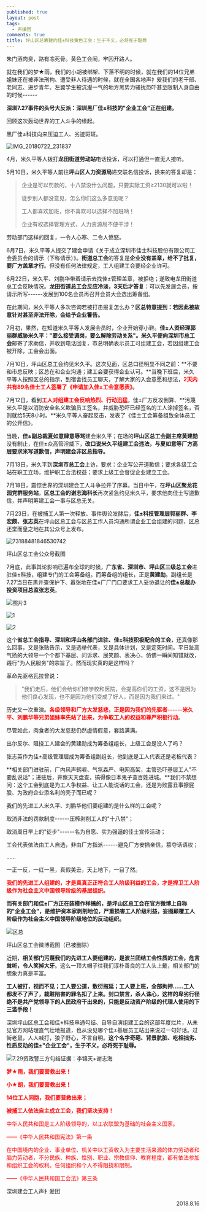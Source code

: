 ```yaml
---
published: true
layout: post
tags:
  - 声援团
comments: true
title: 坪山区总筹建的佳±科技黄色工会：生于不义，必将死于耻辱
---
```


朱门酒肉臭，路有冻死骨。黄色工会闹，牢囚开路人。

就在我们的梦★雨，我们的小胡被绑架、下落不明的时候，就在我们的14位兄弟姐妹还在被非法刑拘、遭受非人待遇的时候，就在全国各地声扌爰我们的老干部、老同志、进步青年、左翼学生被沆瀣一气的地方黑势力骚扰恐吓甚至限制人身自由的时候------

**深圳7.27事件的头号大反派：深圳黑厂佳±科技的"企业工会"正在组建。**

回顾这次轰动世界的工人斗争的缘起。

黑厂佳±科技向来压迫工人、劣迹斑斑。

![IMG_20180722_231837](http://sdxf1917.tk/wp-content/uploads/2018/08/img_20180722_231837.png)

4月，米久平等人拨打**龙田街道劳动站**电话投诉，可以打通但一直无人接听。

5月10日，米久平等人前往**坪山区人力资源局**递交联名信投诉，换来的答复却是：

<blockquote>

企业是可以罚款的，十八禁没什么问题，只要实际工资≥2130就可以啦！

徒步别人都没意见，怎么你们这么多意见呢？

工人都喜欢加班，你不喜欢可以选择不加班呐！

企业有权选择管理方式，人力资源局不便干涉！

</blockquote>

劳动部门这样的回复，一令人心寒、二令人愤怒。

6月7日，米久平等人提交了建会申请《关于成立深圳市佳士科技股份有限公司工会委员会的请示（下称请示）》。**街道总工会**的答复是**企业没有盖章，给不了批复，要厂方盖章才行**。但没有任何法律规定，工人组建工会要经企业许可。

6月22日，米久平、刘鹏华带着请示去找佳±管理盖章，被拒绝；遂致电龙田街道总工会反映情况。**龙田街道总工会反应冷淡，3天后才答复**：可以先发展会员，按请示所写------发展到100名会员再召开会员大会选出筹备组。

在此期间，米久平等人多次咨询若被打击报复怎么办？**区总特意提到：若因此被故意针对甚至非法开除，会给予企业警告。**

7月初，果然，在知道米久平等人发展会员时，企业开始穿小鞋。**佳±人资经理郭丽群威胁米久平："要么接受调岗，要么解除劳动关系"。**米久平便向**深圳市总工会**邮寄了求助信，并收到电话回复，市总明确表示员工可组建工会，若因组建工会被开除，工会会出面。

7月10日，坪山区总工会约见米久平。这次见面，区总口径明显不同之前：**不要和市总反映；区总在和企业沟通；建工会要获得企业认可。**当晚下班后，米久平等人按照区总的指示，到宿舍找员工聊天，了解大家的入会意愿和想法，<span style="color: red; font-weight: bold;">2天内共有89名佳士工人签署了《申请加入佳±工会意愿表》</span>。

7月12日，看到<span style="color: red; font-weight: bold;">工人对组建工会反响热烈、行动迅猛</span>，佳±厂方反攻倒算、**污蔑米久平是以消防安全名义欺骗员工签名，并威胁恐吓已经签名的工人涂掉签名，否则就给5天8小时。**米久平等人奋起反击，发表了《佳士工会筹备组致全体员工的公开信》。

当晚，**佳±副总裁夏如意肆意辱骂**建会米久平；在场的**坪山区总工会副主席黄建勋**没有制止，在佳±众高管淫威下，**改口说米久平组建工会违法，与夏如意等厂方高层要求米写道歉信，声明建会非区总指导。**

7月13日，米久平到**深圳市总工会**上访，要求：企业写公开道歉信；要求各级工会站在职工立场，维护职工合法权益；要求上级工会督促企业建立工会。

7月18日，震惊世界的深圳建会工人斗争拉开了序幕。当日中午，在**坪山区聚龙花园党群服务站**，**区总工会的谢志海科长**再次紧急约见米久平，要求他向佳士写道歉信，并声明筹建工会一事与区总无关。

7月23日，在被捕工人第一次释放、事件舆论发酵后，**佳±科技管理层郭丽群、李宏颇、张志英**在坪山区总工会与区总工作人员沟通所谓企业工会组建的问题，区总还堂而皇之地在其公众号上发布。

![73188481846530742](http://sdxf1917.tk/wp-content/uploads/2018/08/73188481846530742.jpeg)

坪山区总工会公众号截图

7月底，此事舆论影响已遍布全球的时候，**广东省、深圳市、坪山区三级总工会**进驻佳±科技，组建专门的工会筹备组。而筹备组的组长，正是**黄建勋**。副组长是7.27当日在黑井查保护下、嚣张地在佳±厂厂门口要求工人妥协退让的**佳±总裁办投资项目总监张志英**。

![照片3](http://wx3.sinaimg.cn/mw690/0060lm7Tly1fuav4vhk31j30ll0bqna3.jpg)

![1](http://sdxf1917.tk/wp-content/uploads/2018/08/1-2.jpeg)

![2](http://sdxf1917.tk/wp-content/uploads/2018/08/2-1.jpeg)

这个**省总工会指导、深圳和坪山各部门进驻、佳±科技积极配合的工会**，还真像那么回事，又是张贴告示，又是选举代表，又是具体计划，又是定死时间。平日趾高气扬的大领导一个个都下基层、问诉求、展笑颜、表决心，仿佛一瞬间知错就改，践行"为人民服务"的宗旨了。然而现实真的是这样吗？

革命先驱格瓦拉曾说：

<blockquote>
"我们走后，他们会给你们修学校和医院，会提高你们的工资，这不是因为他们良心发现，也不是因为他们变成了好人，而是因为我们来过。"
</blockquote>

历史又一次重演。<span style="color: red; font-weight: bold;">各级领导和厂方大发慈悲，正是因为我们的先驱者------米久平、刘鹏华等兄弟姐妹率先站了出来，为争取工人的权益和尊严积极行动</span>。

尽管如此，肉食者的大发慈悲仍然虚情假意，套路满满。

出尔反尔、阻挠工人建会的黄建勋成为筹备组组长，上级工会是没人了吗？

张志英作为佳±高级管理层成为筹备组副组长，他到底是工人代表还是老板代表？

**相关部门进驻前，厂内风声鹤唳、气氛森严、电网高架，主管恐吓基层工人"不要乱说话"；进驻后，井察天天盘查，搞得像日本鬼子查百姓进城。**我们不禁想问：这个工会到底是为工人争权益、让工人能说话的工会，还是为败露丑事擦屁股、为政府企业添名利的壳子而已呢？

我们的先进工人米久平、刘鹏华他们要组建的是什么样的工会呢？

取消非法的罚款制度------压榨剥削工人的"十八禁"；

取消周日早上的"徒步"------名为自愿、实为强逼的佳士宣传活动；

工会代表依法由工人自选，非由厂方指派------避免厂方安插亲信，篡夺话语权；

......

一正一反，一红一黑，真假美丑，天上地下，一目了然。

<span style="color: red; font-weight: bold;">我们的先进工人组建的，才是真真正正符合工人阶级利益的工会，才是捍卫工人阶级作为社会主义中国领导阶级的基层组织。</span>

**而有关部门和佳±厂方正在装模作样搞的，是坪山区总工会在官方微博上自称的"企业工会"，是维护资本家剥削地位，严重损害工人阶级利益，妄图颠覆工人阶级作为社会主义中国领导阶级地位的反动组织。**

![区总](http://sdxf1917.tk/wp-content/uploads/2018/08/unnamed-file-3.png)

坪山区总工会微博截图（已被删除）

近期，**相关部门污蔑我们的先进工人要组建的，是波兰团结工会性质的工会，危言耸听，令人笑掉大牙**。这么一顶大帽子往我们淳朴善良的工人头上戴，相关部门的想象力真是丰富。

**工人被打，视而不见；工人要公道，敷衍拖延；工人要上班，全部拘押......工人都发不了声了，栽赃陷害的罪名扣了上来。封口禁言，杀人诛心，这样的卑劣行径绝不是共产党领导下的人民政府干出来的，只能是反动资产阶级的代理人使用的下三滥手段！**

深圳坪山区总工会和佳±科技串通勾结、自导自演组建工会的这部年度烂片，从未见官方网站理直气壮地报道，也从没见哪个佳±基层员工站出来说过一句好话。过街老鼠，人人喊打，狼子野心，不言自明。**这个名字奇葩、背景肮脏、吃相拙劣、性质反动的佳±"企业工会"，生于不义，必将死于耻辱。**

![7.29资政警三方勾结证据：李锦天+谢志海](http://sdxf1917.tk/wp-content/uploads/2018/08/7-29-1.png)

<span style="color: red; font-weight: bold;">梦★雨，我们要营救出来！</span>

<span style="color: red; font-weight: bold;">小★胡，我们要营救出来！</span>

<span style="color: red; font-weight: bold;">14位工人同胞，我们要营救出来；</span>

<span style="color: red; font-weight: bold;">被捕工人依法自主成立工会，我们坚决支持！</span>

<span style="color: red;">中华人民共和国是工人阶级领导的，以工农联盟为基础的社会主义国家。</span>

<span style="color: red;">——《中华人民共和国宪法》第一条</span>

<span style="color: red;">在中国境内的企业、事业单位、机关中以工资收入为主要生活来源的体力劳动者和脑力劳动者，不分民族、种族、性别、职业、宗教信仰、教育程度，都有依法参加和组织工会的权利。任何组织和个人不得阻挠和限制。</span>

<span style="color: red;">——《中华人民共和国工会法》第三条</span>

<span style="text-align: right;">
深圳建会工人声扌爰团

2018.8.16
</span>
